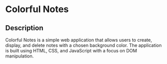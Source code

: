 # Colorful Notes

## Description
Colorful Notes is a simple web application that allows users to create, display, and delete notes with a chosen background color. The application is built using HTML, CSS, and JavaScript with a focus on DOM manipulation.